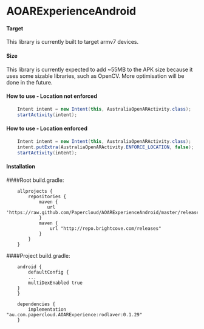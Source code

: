 # AOARExperienceAndroid
#### Target
This library is currently built to target armv7 devices.
#### Size
This library is currently expected to add ~55MB to the APK size because it uses some sizable libraries, such as OpenCV. More optimisation will be done in the future.

#### How to use - Location not enforced
```java
    Intent intent = new Intent(this, AustraliaOpenARActivity.class);
    startActivity(intent);
```
#### How to use - Location enforced
```java
    Intent intent = new Intent(this, AustraliaOpenARActivity.class);
    intent.putExtra(AustraliaOpenARActivity.ENFORCE_LOCATION, false);
    startActivity(intent);
```

#### Installation 
####Root build.gradle:
```
    allprojects {
        repositories {
            maven {
               url 'https://raw.github.com/Papercloud/AOARExperienceAndroid/master/releases/'
            }
            maven {
                url "http://repo.brightcove.com/releases"
            }
        }
    }
```
####Project build.gradle:
```
    android {
    	defaultConfig {
	    ...
	    multiDexEnabled true
	}
    }
	
    dependencies {
        implementation "au.com.papercloud.AOARExperience:rodlaver:0.1.29"
    }
```
